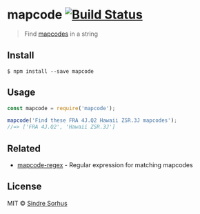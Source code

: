 # mapcode [![Build Status](https://travis-ci.org/sindresorhus/mapcode.svg?branch=master)](https://travis-ci.org/sindresorhus/mapcode)

> Find [mapcodes](http://www.mapcode.com/aboutmc.html) in a string


## Install

```
$ npm install --save mapcode
```


## Usage

```js
const mapcode = require('mapcode');

mapcode('Find these FRA 4J.Q2 Hawaii ZSR.3J mapcodes');
//=> ['FRA 4J.Q2', 'Hawaii ZSR.3J']
```


## Related

- [mapcode-regex](https://github.com/sindresorhus/mapcode-regex) - Regular expression for matching mapcodes


## License

MIT © [Sindre Sorhus](https://sindresorhus.com)
